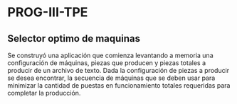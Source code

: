 # PROG-III-TPE
## Selector optimo de maquinas

Se construyó una aplicación que comienza levantando a memoria una configuración de máquinas, piezas que producen y piezas totales a producir de un archivo de texto.
Dada la configuración de piezas a producir se desea encontrar, la secuencia de máquinas que se deben usar para minimizar la cantidad de puestas en funcionamiento totales requeridas para completar la producción.
